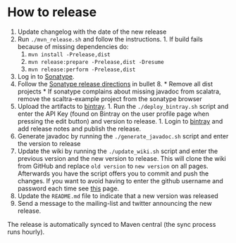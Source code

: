 # How to release #

  1. Update changelog with the date of the new release
  1. Run `./mvn_release.sh` and follow the instructions.
    1. If build fails because of missing dependencies do:
      1. `mvn install -Prelease,dist`
      1. `mvn release:prepare -Prelease,dist -Dresume`
      1. `mvn release:perform -Prelease,dist`
  1. Log in to [Sonatype](https://oss.sonatype.org).
  1. Follow the [Sonatype release directions](https://docs.sonatype.org/display/Repository/Sonatype+OSS+Maven+Repository+Usage+Guide) in bullet 8.
    * Remove all dist projects
    * If sonatype complains about missing javadoc from scalatra, remove the scaltra-example project from the sonatype browser
  1. Upload the artifacts to [bintray](http://bintray.com).
    1. Run the `./deploy_bintray.sh` script and enter the API Key (found on Bintray on the user profile page when pressing the edit button) and version to release.
    1. Login to [bintray](http://bintray.com) and add release notes and publish the release.
  1. Generate javadoc by running the `./generate_javadoc.sh` script and enter the version to release
  1. Update the wiki by running the `./update_wiki.sh` script and enter the previous version and the new version to release. This will clone the wiki from GitHub and replace `old version` to `new version` on all pages. Afterwards you have the script offers you to commit and push the changes. If you want to avoid having to enter the github username and password each time see [this](https://help.github.com/articles/caching-your-github-password-in-git/) page.
  1. Update the `README.md` file to indicate that a new version was released
  1. Send a message to the mailing-list and twitter announcing the new release.

The release is automatically synced to Maven central (the sync process runs hourly).
